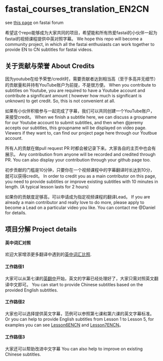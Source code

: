 # fastai_courses_translation_EN2CN

see [this page](https://forums.fast.ai/t/calling-to-join-fastai-en2cn-translation-group/45075) on fastai forum

希望这个repo能够成为大家共同的项目，希望能和所有热爱fastai的小伙伴一起为fastai的视频课程提供中英对照字幕。
We hope this repo will become a community project, in which all the fastai enthusiasts can work together to provide EN to CN subtitles for fastai videos.  

## 关于贡献与荣誉 About Credits
因为youtube在给予荣誉/credit时，需要贡献者达到相当高（至于多高并无细节）的贡献量和并持有YouTube账户为前提，不是很方便。
When you contribute to subtitles on Youtube, you are required to have a Youtube account and contribute a significant amount ( however how much is significant is unknown) to get credit. So, this is not convenient at all.

如果有小伙伴积极参与一起完成了字幕，我们可以共同创建一个YouTube账户，来接受credit。
When we finish a subtitle here, we can discuss a groupname for our Youtube account to submit subtitles, and then when @jeremy accepts our subtitles, this groupname will be displayed on video page. Viewers if they want to, can find our project page here through our Youtbue account.  

所有人的贡献在做pull request PR 时都会被记录下来。大家各自的主页中也会有展示。
Any contribution from anyone will be recorded and credited through PR. You can also display your contribution through your github page too.

初步贡献的门槛是10分钟，只要你在一个视频课程中的字幕翻译时长达到10分，就可以获得credit。
In order to credit you as a main contributor on this page, you need to provide subtitles or improve existing subtitles with 10 minutes in length. (A typical lesson lasts for 2 hours)  

如果你的贡献度足够高，可以申请成为指定视频课程的翻译Lead。
If you are already a main contributor and really love to do more, please apply to become a Lead on a particular video you like.   You can contact me @Daniel for details.

## 项目分解 Project details
#### 英中词汇对照
欢迎大家增添更多翻译中遇到的[英中词汇比照](https://github.com/EmbraceLife/fastai_courses_translation_EN2CN/blob/master/ENCN_vocab/fastai-vocab.md).

#### 工作路径1
大家可以从第七课的[英翻中](https://github.com/EmbraceLife/fastai_courses_translation_EN2CN/blob/master/2019-v3-part1/Lesson7ENCN.sbv)开始，英文的字幕已经处理好了，大家只需对照英文翻译中文即可。
You can start to provide Chinese subtitles based on the provided English subtitles.

#### 工作路径2
大家也可以选择提供英文字幕，范例可以参照第七课和第六课的英文字幕标准。
Or you can help to provide English subtitles from Lesson 1 to Lesson 5, for examples you can see [Lesson6ENCN](https://github.com/EmbraceLife/fastai_courses_translation_EN2CN/blob/master/2019-v3-part1/Lesson6ENCN.sbv) and [Lesson7ENCN](https://github.com/EmbraceLife/fastai_courses_translation_EN2CN/blob/master/2019-v3-part1/Lesson7ENCN.sbv)。

#### 工作路径3
大家还可以帮助改进中文字幕
You can also help to improve on existing Chinese subtitles.
